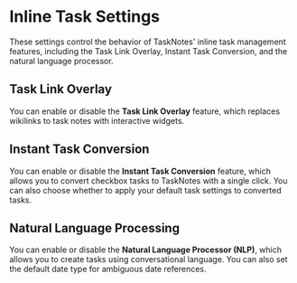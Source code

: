 # Inline Task Settings

These settings control the behavior of TaskNotes' inline task management features, including the Task Link Overlay, Instant Task Conversion, and the natural language processor.

## Task Link Overlay

You can enable or disable the **Task Link Overlay** feature, which replaces wikilinks to task notes with interactive widgets.

## Instant Task Conversion

You can enable or disable the **Instant Task Conversion** feature, which allows you to convert checkbox tasks to TaskNotes with a single click. You can also choose whether to apply your default task settings to converted tasks.

## Natural Language Processing

You can enable or disable the **Natural Language Processor (NLP)**, which allows you to create tasks using conversational language. You can also set the default date type for ambiguous date references.
